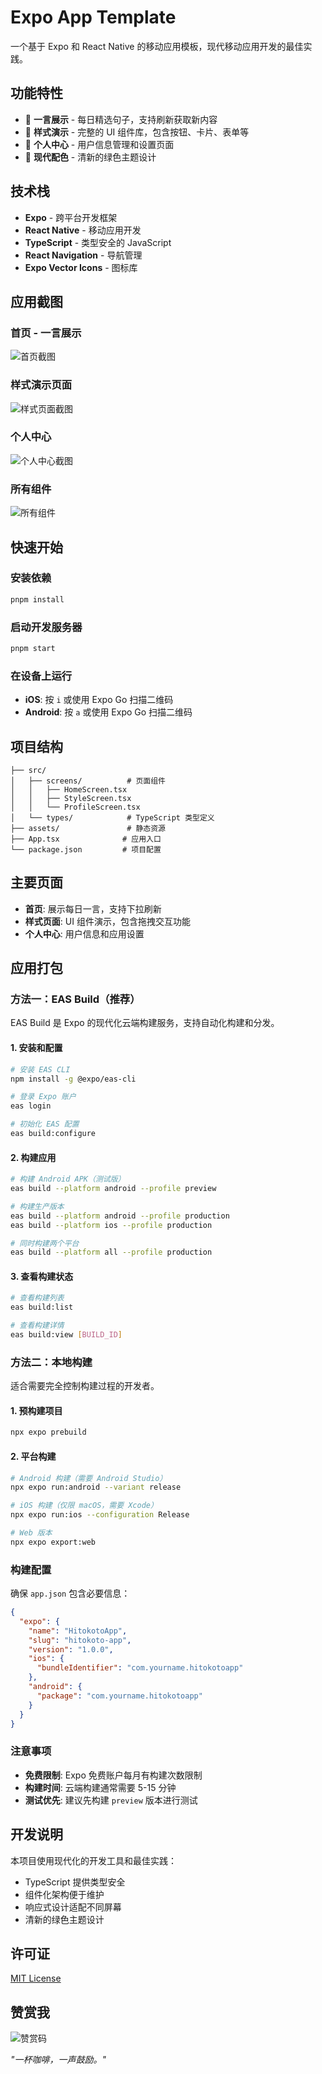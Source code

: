 # Expo App Template

一个基于 Expo 和 React Native 的移动应用模板，现代移动应用开发的最佳实践。

## 功能特性

- 🎯 **一言展示** - 每日精选句子，支持刷新获取新内容
- 🎨 **样式演示** - 完整的 UI 组件库，包含按钮、卡片、表单等
- 👤 **个人中心** - 用户信息管理和设置页面
- 🌈 **现代配色** - 清新的绿色主题设计

## 技术栈

- **Expo** - 跨平台开发框架
- **React Native** - 移动应用开发
- **TypeScript** - 类型安全的 JavaScript
- **React Navigation** - 导航管理
- **Expo Vector Icons** - 图标库

## 应用截图

### 首页 - 一言展示
![首页截图](docs/home-screen.png)

### 样式演示页面
![样式页面截图](docs/style-screen.png)

### 个人中心
![个人中心截图](docs/profile-screen.png)

### 所有组件

![所有组件](docs/ALL.JPEG)

## 快速开始

### 安装依赖

```bash
pnpm install
```

### 启动开发服务器

```bash
pnpm start
```

### 在设备上运行

- **iOS**: 按 `i` 或使用 Expo Go 扫描二维码
- **Android**: 按 `a` 或使用 Expo Go 扫描二维码

## 项目结构

```
├── src/
│   ├── screens/          # 页面组件
│   │   ├── HomeScreen.tsx
│   │   ├── StyleScreen.tsx
│   │   └── ProfileScreen.tsx
│   └── types/            # TypeScript 类型定义
├── assets/               # 静态资源
├── App.tsx              # 应用入口
└── package.json         # 项目配置
```

## 主要页面

- **首页**: 展示每日一言，支持下拉刷新
- **样式页面**: UI 组件演示，包含拖拽交互功能
- **个人中心**: 用户信息和应用设置

## 应用打包

### 方法一：EAS Build（推荐）

EAS Build 是 Expo 的现代化云端构建服务，支持自动化构建和分发。

#### 1. 安装和配置
```bash
# 安装 EAS CLI
npm install -g @expo/eas-cli

# 登录 Expo 账户
eas login

# 初始化 EAS 配置
eas build:configure
```

#### 2. 构建应用
```bash
# 构建 Android APK（测试版）
eas build --platform android --profile preview

# 构建生产版本
eas build --platform android --profile production
eas build --platform ios --profile production

# 同时构建两个平台
eas build --platform all --profile production
```

#### 3. 查看构建状态
```bash
# 查看构建列表
eas build:list

# 查看构建详情
eas build:view [BUILD_ID]
```

### 方法二：本地构建

适合需要完全控制构建过程的开发者。

#### 1. 预构建项目
```bash
npx expo prebuild
```

#### 2. 平台构建
```bash
# Android 构建（需要 Android Studio）
npx expo run:android --variant release

# iOS 构建（仅限 macOS，需要 Xcode）
npx expo run:ios --configuration Release

# Web 版本
npx expo export:web
```

### 构建配置

确保 `app.json` 包含必要信息：

```json
{
  "expo": {
    "name": "HitokotoApp",
    "slug": "hitokoto-app",
    "version": "1.0.0",
    "ios": {
      "bundleIdentifier": "com.yourname.hitokotoapp"
    },
    "android": {
      "package": "com.yourname.hitokotoapp"
    }
  }
}
```

### 注意事项

- **免费限制**: Expo 免费账户每月有构建次数限制
- **构建时间**: 云端构建通常需要 5-15 分钟
- **测试优先**: 建议先构建 `preview` 版本进行测试

## 开发说明

本项目使用现代化的开发工具和最佳实践：

- TypeScript 提供类型安全
- 组件化架构便于维护
- 响应式设计适配不同屏幕
- 清新的绿色主题设计

## 许可证

[MIT License](LICENSE)

## 赞赏我

![赞赏码](./docs/reward-code.jpg)

*"一杯咖啡，一声鼓励。"*
